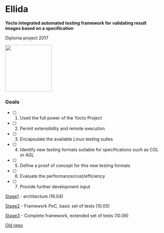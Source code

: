 # Ellida

**Yocto integrated automated testing framework for validating result images based on a specification**

Diploma project 2017

<img src="https://s-media-cache-ak0.pinimg.com/736x/5a/76/dd/5a76dd560d3550f6aba646b2667f0eb6.jpg" width=150>

### Goals

- [ ] 1. Used the full power of the Yocto Project
- [ ] 2. Permit extensibility and remote execution
- [ ] 3. Encapsulate the available Linux testing suites
- [ ] 4. Identify new testing formats suitable for specifications such as CGL or AGL
- [ ] 5. Define a proof of concept for this new testing formats
- [ ] 6. Evaluate the performance/cost/efficiency
- [ ] 7. Provide further development input

[Stage1](https://github.com/VoltBit/ellida/blob/master/docs/stage1.md) - architecture (16.04)

[Stage2](https://github.com/VoltBit/ellida/blob/master/docs/stage2.md) - Framework PoC, basic set of tests (10.05)

[Stage3](https://github.com/VoltBit/ellida) - Complete framework, extended set of tests (10.06)

[Old repo](https://github.com/VoltBit/diploma)

